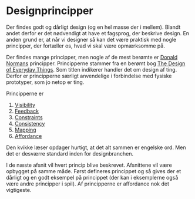 # Designprincipper

Der findes godt og dårligt design (og en hel masse der i mellem). Blandt andet derfor er det nødvendigt at have et fagsprog, der beskrive design. En anden grund er, at når vi designer så kan det være praktisk med nogle principper, der fortæller os, hvad vi skal være opmærksomme på.

Der findes mange principper, men nogle af de mest berømte er [Donald Normans](https://en.wikipedia.org/wiki/Don_Norman) principper. Principperne stammer fra en berømt bog [The Design of Everyday Things](https://en.wikipedia.org/wiki/The_Design_of_Everyday_Things). Som titlen indikerer handler det om design af ting. Derfor er principperne særligt anvendelige i forbindelse med fysiske prototyper, som jo netop er ting.

Principperne er 
1. [Visibility](./visibility.md)
2. [Feedback](./feedback.md)
3. [Constraints](./constraints.md)
4. [Consistency](./consistency.md)
5. [Mapping](./mapping.md)
6. [Affordance](./affordance.md)

Den kvikke læser opdager hurtigt, at det alt sammen er engelske ord. Men det er desværre standard inden for designbranchen.

I de næste afsnit vil hvert princip blive beskrevet. Afsnittene vil være opbygget på samme måde. Først defineres princippet og så gives der et dårligt og en godt eksempel på princippet (der kan i eksemplerne også være andre principper i spil). Af principperne er affordance nok det vigtigeste.